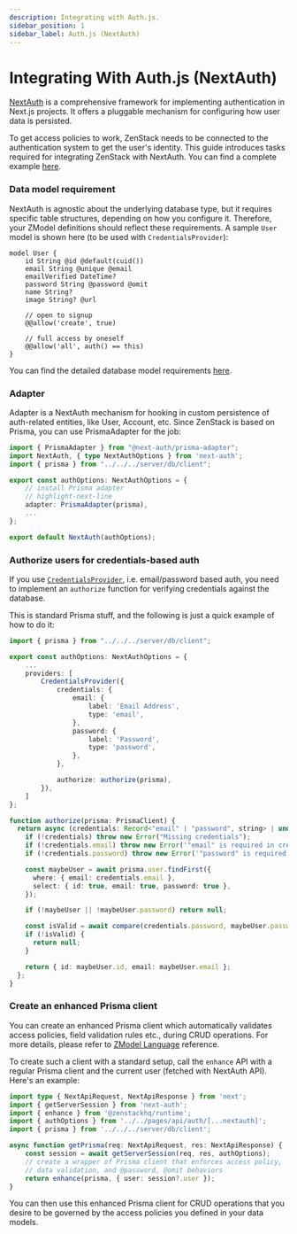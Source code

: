 ```yaml
---
description: Integrating with Auth.js.
sidebar_position: 1
sidebar_label: Auth.js (NextAuth)
---
```


# Integrating With Auth.js (NextAuth)

[NextAuth](https://next-auth.js.org/) is a comprehensive framework for implementing authentication in Next.js projects. It offers a pluggable mechanism for configuring how user data is persisted.

To get access policies to work, ZenStack needs to be connected to the authentication system to get the user's identity. This guide introduces tasks required for integrating ZenStack with NextAuth. You can find a complete example [here](https://github.com/zenstackhq/sample-todo-nextjs ':target=blank').

### Data model requirement

NextAuth is agnostic about the underlying database type, but it requires specific table structures, depending on how you configure it. Therefore, your ZModel definitions should reflect these requirements. A sample `User` model is shown here (to be used with `CredentialsProvider`):

```zmodel title='/schema.zmodel'
model User {
    id String @id @default(cuid())
    email String @unique @email
    emailVerified DateTime?
    password String @password @omit
    name String?
    image String? @url

    // open to signup
    @@allow('create', true)

    // full access by oneself
    @@allow('all', auth() == this)
}
```

You can find the detailed database model requirements [here](https://next-auth.js.org/adapters/models ':target=blank').

### Adapter

Adapter is a NextAuth mechanism for hooking in custom persistence of auth-related entities, like User, Account, etc. Since ZenStack is based on Prisma, you can use PrismaAdapter for the job:

```ts title='/src/pages/api/auth/[...nextauth].ts'
import { PrismaAdapter } from "@next-auth/prisma-adapter";
import NextAuth, { type NextAuthOptions } from 'next-auth';
import { prisma } from "../../../server/db/client";

export const authOptions: NextAuthOptions = {
    // install Prisma adapter
    // highlight-next-line
    adapter: PrismaAdapter(prisma),
    ...
};

export default NextAuth(authOptions);
```

### Authorize users for credentials-based auth

If you use [`CredentialsProvider`](https://next-auth.js.org/providers/credentials ':target=blank'), i.e. email/password based auth, you need to implement an `authorize` function for verifying credentials against the database.

This is standard Prisma stuff, and the following is just a quick example of how to do it:

```ts title='/src/pages/api/auth/[...nextauth].ts'
import { prisma } from "../../../server/db/client";

export const authOptions: NextAuthOptions = {
    ...
    providers: [
        CredentialsProvider({
            credentials: {
                email: {
                    label: 'Email Address',
                    type: 'email',
                },
                password: {
                    label: 'Password',
                    type: 'password',
                },
            },

            authorize: authorize(prisma),
        }),
    ]
};

function authorize(prisma: PrismaClient) {
  return async (credentials: Record<"email" | "password", string> | undefined) => {
    if (!credentials) throw new Error("Missing credentials");
    if (!credentials.email) throw new Error('"email" is required in credentials');
    if (!credentials.password) throw new Error('"password" is required in credentials');

    const maybeUser = await prisma.user.findFirst({
      where: { email: credentials.email },
      select: { id: true, email: true, password: true },
    });

    if (!maybeUser || !maybeUser.password) return null;

    const isValid = await compare(credentials.password, maybeUser.password);
    if (!isValid) {
      return null;
    }

    return { id: maybeUser.id, email: maybeUser.email };
  };
}
```

### Create an enhanced Prisma client

You can create an enhanced Prisma client which automatically validates access policies, field validation rules etc., during CRUD operations. For more details, please refer to [ZModel Language](../../reference/zmodel-language) reference.

To create such a client with a standard setup, call the `enhance` API with a regular Prisma client and the current user (fetched with NextAuth API). Here's an example:

```ts
import type { NextApiRequest, NextApiResponse } from 'next';
import { getServerSession } from 'next-auth';
import { enhance } from '@zenstackhq/runtime';
import { authOptions } from '../../pages/api/auth/[...nextauth]';
import { prisma } from '../../../server/db/client';

async function getPrisma(req: NextApiRequest, res: NextApiResponse) {
    const session = await getServerSession(req, res, authOptions);
    // create a wrapper of Prisma client that enforces access policy,
    // data validation, and @password, @omit behaviors
    return enhance(prisma, { user: session?.user });
}
```

You can then use this enhanced Prisma client for CRUD operations that you desire to be governed by the access policies you defined in your data models.
